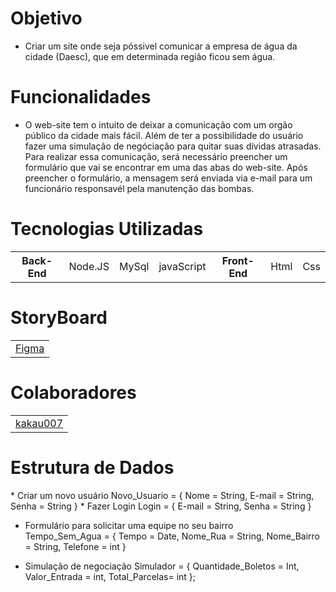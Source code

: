 # Objetivo
* Criar um site onde seja póssivel comunicar a empresa de água da cidade (Daesc), que em determinada região ficou sem água.

# Funcionalidades 
* O web-site tem o intuito de deixar a comunicação com um orgão público da cidade mais fácil. Além de ter a possibilidade do usuário fazer uma simulação de negóciação para quitar suas dívidas atrasadas. Para realizar essa comunicação, será necessário preencher um formulário que vai se encontrar em uma das abas do web-site. Após preencher o formulário, a mensagem será enviada via e-mail para um funcionário responsavél pela manutenção das bombas.

# Tecnologias Utilizadas
<table>
 
   <th> Back-End </th>
  <td> Node.JS </td>
  <td> MySql </td>
  <td> javaScript </td>

  <th> Front-End </th>
 <td>Html</td>
 <td>Css</td>
 

</table>

# StoryBoard
<table> <td><a href = "https://www.figma.com/file/Aeboe8zfAXq3nheiBtrRKn/StoryBoard%2F%2FKau%C3%A3?node-id=0%3A1" > Figma </a> </td> </table>

# Colaboradores
 <table> <td><a href = "https://github.com/Kakau007" > kakau007 </a></td></table>
 
 # Estrutura de Dados
 <td>
 * Criar um novo usuário
      Novo_Usuario = {
     Nome = String,
     E-mail = String,
     Senha = String
  }
 </td>
 * Fazer Login 
      Login = {
    E-mail = String,
    Senha = String
  }
  
  * Formulário para solicitar uma equipe no seu bairro  
      Tempo_Sem_Agua = {
    Tempo = Date,
    Nome_Rua = String,
    Nome_Bairro = String,
    Telefone = int
  }
  
 * Simulação de negociação 
      Simulador = {
   Quantidade_Boletos = Int,
   Valor_Entrada = int,
   Total_Parcelas= int
  };
